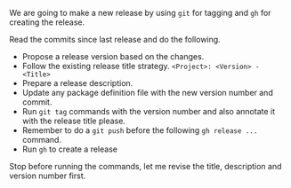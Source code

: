 We are going to make a new release by using `git` for tagging and `gh` for creating the release.

Read the commits since last release and do the following.

- Propose a release version based on the changes.
- Follow the existing release title strategy. `<Project>: <Version> - <Title>`
- Prepare a release description.
- Update any package definition file with the new version number and commit.
- Run `git tag` commands with the version number and also annotate it with the release title please.
- Remember to do a `git push` before the following `gh release ...` command.
- Run `gh` to create a release

Stop before running the commands, let me revise the title, description and version number first.
